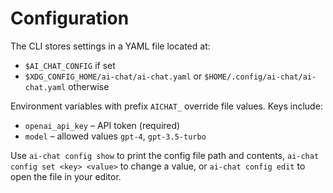 # Configuration

The CLI stores settings in a YAML file located at:

- `$AI_CHAT_CONFIG` if set
- `$XDG_CONFIG_HOME/ai-chat/ai-chat.yaml` or `$HOME/.config/ai-chat/ai-chat.yaml`
  otherwise

Environment variables with prefix `AICHAT_` override file values. Keys include:

- `openai_api_key` – API token (required)
- `model` – allowed values `gpt-4`, `gpt-3.5-turbo`

Use `ai-chat config show` to print the config file path and contents, `ai-chat config set <key> <value>` to change a value, or `ai-chat config edit` to open the file in your editor.
